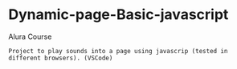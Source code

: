# Dynamic-page-Basic-javascript
Alura Course
```
Project to play sounds into a page using javascrip (tested in different browsers). (VSCode)
```
